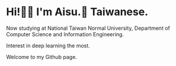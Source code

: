 # Hi!👋🏻 I'm Aisu.🧊 Taiwanese.

Now studying at National Taiwan Normal University, Department of Computer Science and Information Engineering.

Interest in deep learning the most.

Welcome to my Github page.
